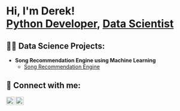 <h1>Hi, I'm Derek! <br/><a href="https://github.com/drkwwh21">Python Developer</a>, <a href="www.linkedin.com/in/drkwwh21/">Data Scientist</a>

<h2>👨‍💻 Data Science Projects:</h2>

- <b>Song Recommendation Engine using Machine Learning</b>
  - [Song Recommendation Engine](https://github.com/joshmadakor1/Algorithms-Practice)


<h2> 🤳 Connect with me:</h2>

[<img align="left" alt="JoshMadakor | LinkedIn" width="22px" src="https://cdn.jsdelivr.net/npm/simple-icons@v3/icons/linkedin.svg" />][linkedin]
[<img align="left" alt="JoshMadakor | Instagram" width="22px" src="https://cdn.jsdelivr.net/npm/simple-icons@v3/icons/instagram.svg" />][instagram]

[instagram]: https://www.instagram.com/derekwwh/
[linkedin]: www.linkedin.com/in/drkwwh21

<!--
**joshmadakor1/joshmadakor1** is a ✨ _special_ ✨ repository because its `README.md` (this file) appears on your GitHub profile.

Here are some ideas to get you started:

- 🔭 I’m currently working on ...
- 🌱 I’m currently learning ...
- 👯 I’m looking to collaborate on ...
- 🤔 I’m looking for help with ...
- 💬 Ask me about ...
- 📫 How to reach me: ...
- 😄 Pronouns: ...
- ⚡ Fun fact: ...
-->
